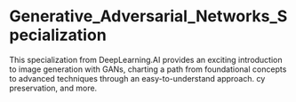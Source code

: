# Generative_Adversarial_Networks_Specialization
This specialization from DeepLearning.AI provides an exciting introduction to image generation with GANs, charting a path from foundational concepts to advanced techniques through an easy-to-understand approach. cy preservation, and more.
